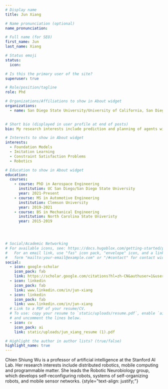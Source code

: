 ```yaml
---
# Display name
title: Jun Xiang

# Name pronunciation (optional)
name_pronunciation: 

# Full name (for SEO)
first_name: Jun
last_name: Xiang

# Status emoji
status:
  icon: 

# Is this the primary user of the site?
superuser: true

# Role/position/tagline
role: Phd

# Organizations/Affiliations to show in About widget
organizations:
  - name: San Diego State University/University of California, San Diego
    

# Short bio (displayed in user profile at end of posts)
bio: My research interests include prediction and planning of agents within transportation systems. I am open to research internship at 2024 summer, or fall.

# Interests to show in About widget
interests:
  - Foundation Models
  - Imitation Learning
  - Constraint Satisfaction Problems
  - Robotics

# Education to show in About widget
education:
  courses:
    - course: PhD in Aerospace Engineering
      institution: UC San Diego/San Diego State University
      year: 2021-Present
    - course: MS in Automotive Engineering
      institution: Clemson University
      year: 2019-2021
    - course: BS in Mechanical Engineering
      institution: North Carolina State Univeristy
      year: 2015-2019


  

# Social/Academic Networking
# For available icons, see: https://docs.hugoblox.com/getting-started/page-builder/#icons
#   For an email link, use "fas" icon pack, "envelope" icon, and a link in the
#   form "mailto:your-email@example.com" or "/#contact" for contact widget.
social:
  - icon: google-scholar
    icon_pack: fab
    link: https://scholar.google.com/citations?hl=zh-CN&authuser=1&user=OvABKHUAAAAJ
  - icon: linkedin
    icon_pack: fab
    link: www.linkedin.com/in/jun-xiang
  - icon: linkedin
    icon_pack: fab
    link: www.linkedin.com/in/jun-xiang
  # Link to a PDF of your resume/CV.
  # To use: copy your resume to `static/uploads/resume.pdf`, enable `ai` icons in `params.yaml`,
  # and uncomment the lines below.
  - icon: cv
    icon_pack: ai
    link: static/uploads/jun_xiang_resume (1).pdf

# Highlight the author in author lists? (true/false)
highlight_name: true
---
```


Chien Shiung Wu is a professor of artificial intelligence at the Stanford AI Lab. Her research interests include distributed robotics, mobile computing and programmable matter. She leads the Robotic Neurobiology group, which develops self-reconfiguring robots, systems of self-organizing robots, and mobile sensor networks.
{style="text-align: justify;"}

